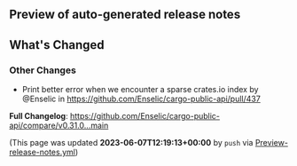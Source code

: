 ## Preview of auto-generated release notes
<!-- Release notes generated using configuration in .github/release.yml at main -->

## What's Changed
### Other Changes
* Print better error when we encounter a sparse crates.io index by @Enselic in https://github.com/Enselic/cargo-public-api/pull/437


**Full Changelog**: https://github.com/Enselic/cargo-public-api/compare/v0.31.0...main


(This page was updated **2023-06-07T12:19:13+00:00** by `push` via [Preview-release-notes.yml](https://github.com/Enselic/cargo-public-api/actions/runs/5199856868))
